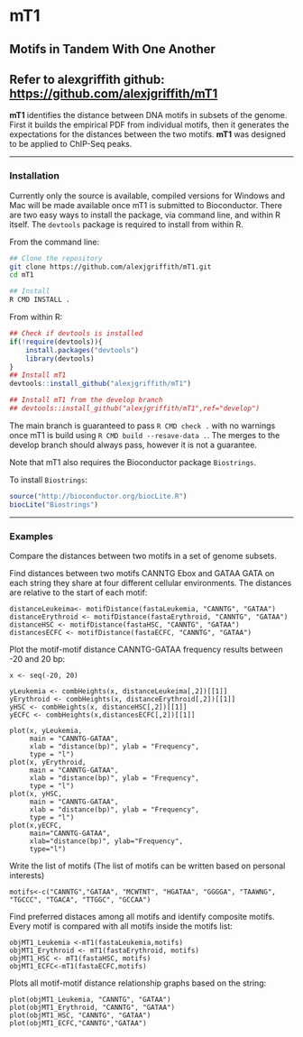 # mT1
## Motifs in Tandem With One Another
## Refer to alexgriffith github: https://github.com/alexjgriffith/mT1

**mT1** identifies the distance between DNA motifs in subsets of the genome. First it builds the empirical PDF from individual motifs, then it generates the expectations for the distances between the two motifs. **mT1** was designed to be applied to ChIP-Seq peaks.
___
### Installation
Currently only the source is available, compiled versions for Windows and Mac will be made available once mT1 is submitted to Bioconductor. There are two easy ways to install the package, via command line, and within R itself. The `devtools` package is required to install from within R.


From the command line:

```sh
## Clone the repository
git clone https://github.com/alexjgriffith/mT1.git
cd mT1

## Install 
R CMD INSTALL .
```
From within R:


```R
## Check if devtools is installed
if(!require(devtools)){
	install.packages("devtools")
	library(devtools)
}
## Install mT1
devtools::install_github("alexjgriffith/mT1")

## Install mT1 from the develop branch
## devtools::install_github("alexjgriffith/mT1",ref="develop")
```

The main branch is guaranteed to pass `R CMD check .` with no warnings once mT1 is build using `R CMD build --resave-data .`. The merges to the develop branch should always pass, however it is not a guarantee.


Note that mT1 also requires the Bioconductor package `Biostrings`.

To install `Biostrings`:

```R
source("http://bioconductor.org/biocLite.R")
biocLite("Biostrings")
```

___
### Examples
Compare the distances between two motifs in a set of genome subsets.

Find distances between two motifs CANNTG Ebox and GATAA GATA on each string they share at four different cellular environments. The distances are relative to the start of each motif:
```{r}
distanceLeukeima<- motifDistance(fastaLeukemia, "CANNTG", "GATAA")
distanceErythroid <- motifDistance(fastaErythroid, "CANNTG", "GATAA")
distanceHSC <- motifDistance(fastaHSC, "CANNTG", "GATAA")
distancesECFC <- motifDistance(fastaECFC, "CANNTG", "GATAA")
```

Plot the motif-motif distance CANNTG-GATAA frequency results between -20 and 20 bp:
```{r}
x <- seq(-20, 20)

yLeukemia <- combHeights(x, distanceLeukeima[,2])[[1]]
yErythroid <- combHeights(x, distanceErythroid[,2])[[1]]
yHSC <- combHeights(x, distanceHSC[,2])[[1]]
yECFC <- combHeights(x,distancesECFC[,2])[[1]]

plot(x, yLeukemia, 
     main = "CANNTG-GATAA", 
     xlab = "distance(bp)", ylab = "Frequency", 
     type = "l")
plot(x, yErythroid, 
     main = "CANNTG-GATAA", 
     xlab = "distance(bp)", ylab = "Frequency", 
     type = "l")
plot(x, yHSC, 
     main = "CANNTG-GATAA", 
     xlab = "distance(bp)", ylab = "Frequency", 
     type = "l")
plot(x,yECFC,
     main="CANNTG-GATAA",
     xlab="distance(bp)", ylab="Frequency",
     type="l")
```


Write the list of motifs (The list of motifs can be written based on personal interests)
```{r}
motifs<-c("CANNTG","GATAA", "MCWTNT", "HGATAA", "GGGGA", "TAAWNG", "TGCCC", "TGACA", "TTGGC", "GCCAA")
```


Find preferred distaces among all motifs and identify composite motifs. Every motif is compared with all motifs inside the motifs list:
```{r}
objMT1_Leukemia <-mT1(fastaLeukemia,motifs)
objMT1_Erythroid <- mT1(fastaErythroid, motifs)
objMT1_HSC <- mT1(fastaHSC, motifs)
objMT1_ECFC<-mT1(fastaECFC,motifs)
```

Plots all motif-motif distance relationship graphs based on the string:
```{r}
plot(objMT1_Leukemia, "CANNTG", "GATAA")
plot(objMT1_Erythroid, "CANNTG", "GATAA")
plot(objMT1_HSC, "CANNTG", "GATAA")
plot(objMT1_ECFC,"CANNTG","GATAA")
```



